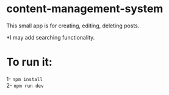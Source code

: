 # content-management-system

This small app is for creating, editing, deleting posts.

*I may add searching functionality.

# To run it:
  1- ```npm install```
  <br/>
  2- ```npm run dev```
